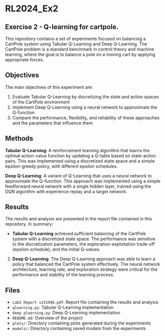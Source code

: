# RL2024_Ex2
## Exercise 2 - Q-learning for cartpole.

This repository contains a set of experiments focused on balancing a CartPole system using Tabular Q-Learning and Deep Q-Learning. The CartPole problem is a standard benchmark in control theory and machine learning, where the goal is to balance a pole on a moving cart by applying appropriate forces.

## Objectives
The main objectives of this experiment are:
1. Evaluate Tabular Q-Learning by discretizing the state and action spaces of the CartPole environment
2. Implement Deep Q-Learning using a neural network to approximate the Q-function
3. Compare the performance, flexibility, and reliability of these approaches and the parameters that influence them

## Methods
**Tabular Q-Learning**: A reinforcement learning algorithm that learns the optimal action-value function by updating a Q-table based on state-action pairs. This was implemented using a discretized state space and a simple epsilon-greedy policy, with different epsilon schedules.

**Deep Q-Learning**: A variant of Q-Learning that uses a neural network to approximate the Q-function. This approach was implemented using a simple feedforward neural network with a single hidden layer, trained using the DQN algorithm with experience replay and a target network.

## Results

The results and analysis are presented in the report file contained in this repository. In summary:

- **Tabular Q-Learning** achieved sufficient balancing of the CartPole system with a discretized state space. The performance was sensitive to the discretization parameters, the exploration-exploitation trade-off (epsilon schedule), and the initial Q-values.
2. **Deep Q-Learning**: The Deep Q-Learning approach was able to learn a policy that balanced the CartPole system effectively. The neural network architecture, learning rate, and exploration strategy were critical for the performance and stability of the learning process.

## Files
- `Lab2 Report s331998.pdf`: Report file containing the results and analysis
- `qlearning.py`: Tabular Q-Learning implementation
- `deep_qlearning.py`: Deep Q-Learning implementation
- `README.md`: Overview of the project
- `plots/`: Directory containing plots generated during the experiments
- `models/`: Directory containing saved models from the experiments